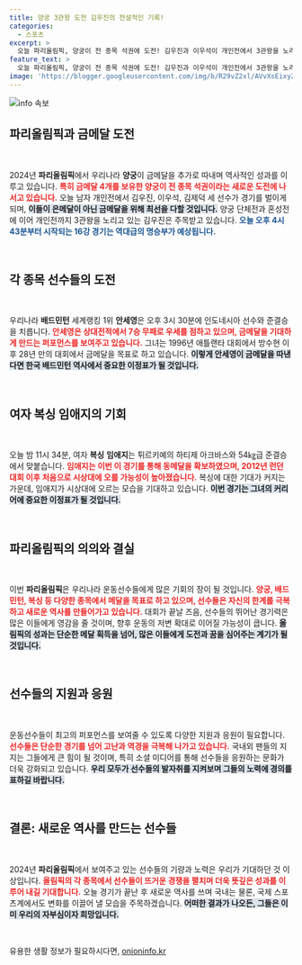 ```yaml
---
title: 양궁 3관왕 도전 김우진의 전설적인 기록!
categories:
  - 스포츠
excerpt: >
  오늘 파리올림픽, 양궁이 전 종목 석권에 도전! 김우진과 이우석이 개인전에서 3관왕을 노리며, 배드민턴의 안세영은 28년 만의 입상에 기대를 걸고 있습니다. 여자 복싱 임애지도 동메달을 확보하며 시상대에 가까워졌습니다. 이 역사적인 순간을 놓치지 마세요!
feature_text: >
  오늘 파리올림픽, 양궁이 전 종목 석권에 도전! 김우진과 이우석이 개인전에서 3관왕을 노리며, 배드민턴의 안세영은 28년 만의 입상에 기대를 걸고 있습니다. 여자 복싱 임애지도 동메달을 확보하며 시상대에 가까워졌습니다. 이 역사적인 순간을 놓치지 마세요!
image: 'https://blogger.googleusercontent.com/img/b/R29vZ2xl/AVvXsEixyZcFfHzMRdzZMjFBmAUKJYCLCGyLL1o632UiGVXcaFdKo_bkvkuCioo0uUKlGfBVcT3P84aROyZIXSBEx3Aw5nCQ3pTgDom1WDC4m8eifvWiAmWEEVb4x6G_l8C0QH225ldMjyaFvpxGEBGNO37VmDTDMHGhJPq73UglMfDca1-0aw/s1600/blogspot.png'
---
```


<p><img src="https://blogger.googleusercontent.com/img/b/R29vZ2xl/AVvXsEixyZcFfHzMRdzZMjFBmAUKJYCLCGyLL1o632UiGVXcaFdKo_bkvkuCioo0uUKlGfBVcT3P84aROyZIXSBEx3Aw5nCQ3pTgDom1WDC4m8eifvWiAmWEEVb4x6G_l8C0QH225ldMjyaFvpxGEBGNO37VmDTDMHGhJPq73UglMfDca1-0aw/s1600/blogspot.png" alt="info 속보" /></p>

<h2 data-ke-size="size26">파리올림픽과 금메달 도전</h2>

<p data-ke-size="size16">&nbsp;</p>

<p>2024년 <strong>파리올림픽</strong>에서 우리나라 <strong>양궁</strong>이 금메달을 추가로 따내며 역사적인 성과를 이루고 있습니다. <b><span style="color: #ee2323;">특히 금메달 4개를 보유한 양궁이 전 종목 석권이라는 새로운 도전에 나서고 있습니다.</span></b> 오늘 남자 개인전에서 김우진, 이우석, 김제덕 세 선수가 경기를 벌이게 되며, <b><span style="background-color: #21538527;">이들이 은메달이 아닌 금메달을 위해 최선을 다할 것입니다.</span></b> 양궁 단체전과 혼성전에 이어 개인전까지 3관왕을 노리고 있는 김우진은 주목받고 있습니다. <b><span style="color: #1a5490;">오늘 오후 4시 43분부터 시작되는 16강 경기는 역대급의 명승부가 예상됩니다.</span></b></p>

<p data-ke-size="size16">&nbsp;</p>

<h2 data-ke-size="size26">각 종목 선수들의 도전</h2>

<p data-ke-size="size16">&nbsp;</p>

<p>우리나라 <strong>배드민턴</strong> 세계랭킹 1위 <strong>안세영</strong>은 오후 3시 30분에 인도네시아 선수와 준결승을 치릅니다. <b><span style="color: #ee2323;">안세영은 상대전적에서 7승 무패로 우세를 점하고 있으며, 금메달을 기대하게 만드는 퍼포먼스를 보여주고 있습니다.</span></b> 그녀는 1996년 애틀랜타 대회에서 방수현 이후 28년 만의 대회에서 금메달을 목표로 하고 있습니다. <b><span style="background-color: #21538527;">이렇게 안세영이 금메달을 따낸다면 한국 배드민턴 역사에서 중요한 이정표가 될 것입니다.</span></b></p>

<p data-ke-size="size16">&nbsp;</p>

<h2 data-ke-size="size26">여자 복싱 임애지의 기회</h2>

<p data-ke-size="size16">&nbsp;</p>

<p>오늘 밤 11시 34분, 여자 <strong>복싱</strong> <strong>임애지</strong>는 튀르키예의 하티제 아크바스와 54㎏급 준결승에서 맞붙습니다. <b><span style="color: #ee2323;">임애지는 이번 이 경기를 통해 동메달을 확보하였으며, 2012년 런던 대회 이후 처음으로 시상대에 오를 가능성이 높아졌습니다.</span></b> 복싱에 대한 기대가 커지는 가운데, 임애지가 시상대에 오르는 모습을 기대하고 있습니다. <b><span style="background-color: #21538527;">이번 경기는 그녀의 커리어에 중요한 이정표가 될 것입니다.</span></b></p>

<p data-ke-size="size16">&nbsp;</p>

<h2 data-ke-size="size26">파리올림픽의 의의와 결실</h2>

<p data-ke-size="size16">&nbsp;</p>

<p>이번 <strong>파리올림픽</strong>은 우리나라 운동선수들에게 많은 기회의 장이 될 것입니다. <b><span style="color: #ee2323;">양궁, 배드민턴, 복싱 등 다양한 종목에서 메달을 목표로 하고 있으며, 선수들은 자신의 한계를 극복하고 새로운 역사를 만들어가고 있습니다.</span></b> 대회가 끝날 즈음, 선수들의 뛰어난 경기력은 많은 이들에게 영감을 줄 것이며, 향후 운동의 저변 확대로 이어질 가능성이 큽니다. <b><span style="background-color: #21538527;">올림픽의 성과는 단순한 메달 획득을 넘어, 많은 이들에게 도전과 꿈을 심어주는 계기가 될 것입니다.</span></b></p>

<p data-ke-size="size16">&nbsp;</p>

<h2 data-ke-size="size26">선수들의 지원과 응원</h2>

<p data-ke-size="size16">&nbsp;</p>

<p>운동선수들이 최고의 퍼포먼스를 보여줄 수 있도록 다양한 지원과 응원이 필요합니다. <b><span style="color: #ee2323;">선수들은 단순한 경기를 넘어 고난과 역경을 극복해 나가고 있습니다.</span></b> 국내외 팬들의 지지는 그들에게 큰 힘이 될 것이며, 특히 소셜 미디어를 통해 선수들을 응원하는 문화가 더욱 강화되고 있습니다. <b><span style="background-color: #21538527;">우리 모두가 선수들의 발자취를 지켜보며 그들의 노력에 경의를 표하길 바랍니다.</span></b></p>

<p data-ke-size="size16">&nbsp;</p>

<h2 data-ke-size="size26">결론: 새로운 역사를 만드는 선수들</h2>

<p data-ke-size="size16">&nbsp;</p>

<p>2024년 <strong>파리올림픽</strong>에서 보여주고 있는 선수들의 기량과 노력은 우리가 기대하던 것 이상입니다. <b><span style="color: #ee2323;">올림픽의 각 종목에서 선수들이 뜨거운 경쟁을 펼치며 더욱 뜻깊은 성과를 이루어 내길 기대합니다.</span></b> 오늘 경기가 끝난 후 새로운 역사를 쓰며 국내는 물론, 국제 스포츠계에서도 변화를 이끌어 낼 모습을 주목하겠습니다. <b><span style="background-color: #21538527;">어떠한 결과가 나오든, 그들은 이미 우리의 자부심이자 희망입니다.</span></b></p>

<p data-ke-size="size16">&nbsp;</p>
유용한 생활 정보가 필요하시다면, <a href="https://onioninfo.kr" rel="dofollow">onioninfo.kr</a>


